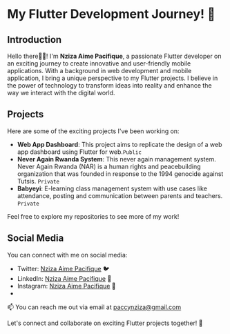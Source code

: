 # My Flutter Development Journey! 🚀

## Introduction
Hello there👋👋! I'm **Nziza Aime Pacifique**, a passionate Flutter developer on an exciting journey to create innovative and user-friendly mobile applications. With a background in web development and mobile application, I bring a unique perspective to my Flutter projects. I believe in the power of technology to transform ideas into reality and enhance the way we interact with the digital world.

## Projects
Here are some of the exciting projects I've been working on:
- **Web App Dashboard**: This project aims to replicate the design of a web app dashboard using Flutter for web.`Public`
- **Never Again Rwanda System**: This never again management system. Never Again Rwanda (NAR) is a human rights and peacebuilding organization that was founded in response to the 1994 genocide against Tutsis. `Private`
- **Babyeyi**: E-learning class management system with use cases like attendance, posting and communication between parents and teachers. `Private`

Feel free to explore my repositories to see more of my work!

## Social Media
You can connect with me on social media:
- Twitter: [Nziza Aime Pacifique](https://twitter.com/aimenziza) 🐦
- LinkedIn: [Nziza Aime Pacifique](https://www.linkedin.com/in/nziza-aime-pacifique/) 🔗
- Instagram: [Nziza Aime Pacifique](https://www.instagram.com/nziza_aime_pacifique/) 📂
- 
📫 You can reach me out via email at [paccynziza@gmail.com](mailto:paccynziza@gmail.com)

Let's connect and collaborate on exciting Flutter projects together! 🤝 

